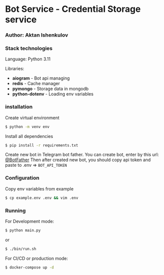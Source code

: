 # Bot Service - Credential Storage service
### Author: Aktan Ishenkulov

### Stack technologies
Language: Python 3.11

Libraries:
    <ul>
        <li><b>aiogram</b> - Bot api managing</li>
        <li><b>redis</b> - Cache manager</li>
        <li><b>pymongo</b> - Storage data in mongodb</li>
        <li><b>python-dotenv</b> - Loading env variables</li>
    </ul>

### installation
Create virtual environment
```bash
$ python -m venv env
```
Install all dependencies
```bash
$ pip install -r requirements.txt
```
Create new bot in Telegram bot father.
You can create bot, enter by this url: [@BotFather](https://t.me/BotFather)
Then after created new bot, you should copy api token and paste to .env => `BOT_API_TOKEN`

### Configuration
Copy env variables from example
```bash
$ cp example.env .env && vim .env
```

### Running
For Development mode:
```bash
$ python main.py
```
or
```bash
$ ./bin/run.sh
```
For CI/CD or production mode:
```bash
$ docker-compose up -d
```